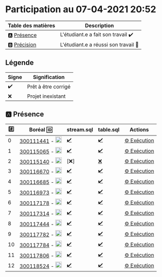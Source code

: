 # Participation au 07-04-2021 20:52

| Table des matières            | Description                                             |
|-------------------------------|---------------------------------------------------------|
| :a: [Présence](#a-présence)   | L'étudiant.e a fait son travail    :heavy_check_mark:   |
| :b: [Précision](#b-précision) | L'étudiant.e a réussi son travail  :tada:               |

## Légende

| Signe              | Signification                 |
|--------------------|-------------------------------|
| :heavy_check_mark: | Prêt à être corrigé           |
| :x:                | Projet inexistant             |

## :a: Présence

|:hash:| Boréal :id:                | stream.sql  | table.sql | Actions |
|------|----------------------------|-------------|-----------|---------|
| 0 | [300111441](../300111441) - <image src='https://avatars0.githubusercontent.com/u/55207099?s=460&v=4' width=20 height=20></image> | [:heavy_check_mark:](../300111441/stream.sql) | [:heavy_check_mark:](../300111441/table.sql) | [:gear: Exécution]() |
| 1 | [300115065](../300115065) - <image src='https://avatars0.githubusercontent.com/u/54910778?s=460&v=4' width=20 height=20></image> | [:heavy_check_mark:](../300115065/stream.sql) | [:heavy_check_mark:](../300115065/table.sql) | [:gear: Exécution]() |
| 2 | [300115140](../300115140) - <image src='https://avatars0.githubusercontent.com/u/54910329?s=460&v=4' width=20 height=20></image> | [:x:] | [:x:](../300115140/table.sql) | [:gear: Exécution]() |
| 3 | [300116670](../300116670) - <image src='https://avatars0.githubusercontent.com/u/55238107?s=460&v=4' width=20 height=20></image> | [:heavy_check_mark:](../300116670/stream.sql) | [:heavy_check_mark:](../300116670/table.sql) | [:gear: Exécution]() |
| 4 | [300116685](../300116685) - <image src='https://avatars0.githubusercontent.com/u/54910751?s=460&v=4' width=20 height=20></image> | [:heavy_check_mark:](../300116685/stream.sql) | [:heavy_check_mark:](../300116685/table.sql) | [:gear: Exécution]() |
| 5 | [300116973](../300116973) - <image src='https://avatars0.githubusercontent.com/u/54910252?s=460&v=4' width=20 height=20></image> | [:heavy_check_mark:](../300116973/stream.sql) | [:heavy_check_mark:](../300116973/table.sql) | [:gear: Exécution]() |
| 6 | [300117178](../300117178) - <image src='https://avatars0.githubusercontent.com/u/54910937?s=460&v=4' width=20 height=20></image> | [:heavy_check_mark:](../300117178/stream.sql) | [:heavy_check_mark:](../300117178/table.sql) | [:gear: Exécution]() |
| 7 | [300117314](../300117314) - <image src='https://avatars0.githubusercontent.com/u/54910700?s=460&v=4' width=20 height=20></image> | [:heavy_check_mark:](../300117314/stream.sql) | [:heavy_check_mark:](../300117314/table.sql) | [:gear: Exécution]() |
| 8 | [300117444](../300117444) - <image src='https://avatars0.githubusercontent.com/u/54910261?s=460&v=4' width=20 height=20></image> | [:heavy_check_mark:](../300117444/stream.sql) | [:heavy_check_mark:](../300117444/table.sql) | [:gear: Exécution]() |
| 9 | [300117782](../300117782) - <image src='https://avatars0.githubusercontent.com/u/56364697?s=460&v=4' width=20 height=20></image> | [:heavy_check_mark:](../300117782/stream.sql) | [:heavy_check_mark:](../300117782/table.sql) | [:gear: Exécution]() |
| 10 | [300117784](../300117784) - <image src='https://avatars0.githubusercontent.com/u/54910102?s=460&v=4' width=20 height=20></image> | [:heavy_check_mark:](../300117784/stream.sql) | [:heavy_check_mark:](../300117784/table.sql) | [:gear: Exécution]() |
| 11 | [300117806](../300117806) - <image src='https://avatars0.githubusercontent.com/u/54910103?s=460&v=4' width=20 height=20></image> | [:heavy_check_mark:](../300117806/stream.sql) | [:heavy_check_mark:](../300117806/table.sql) | [:gear: Exécution]() |
| 12 | [300118524](../300118524) - <image src='https://avatars0.githubusercontent.com/u/56364857?s=460&v=4' width=20 height=20></image> | [:heavy_check_mark:](../300118524/stream.sql) | [:heavy_check_mark:](../300118524/table.sql) | [:gear: Exécution]() |
